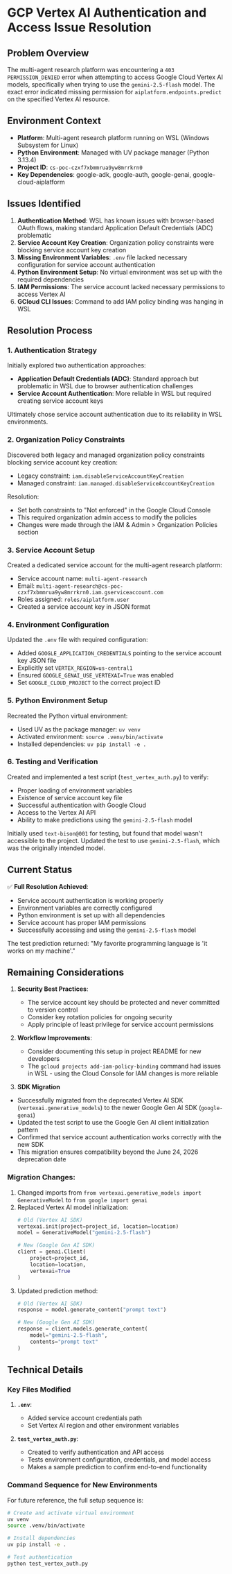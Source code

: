 # GCP Vertex AI Authentication and Access Issue Resolution

## Problem Overview

The multi-agent research platform was encountering a `403 PERMISSION_DENIED` error when attempting to access Google Cloud Vertex AI models, specifically when trying to use the `gemini-2.5-flash` model. The exact error indicated missing permission for `aiplatform.endpoints.predict` on the specified Vertex AI resource.

## Environment Context

- **Platform**: Multi-agent research platform running on WSL (Windows Subsystem for Linux)
- **Python Environment**: Managed with UV package manager (Python 3.13.4)
- **Project ID**: `cs-poc-czxf7xbmmrua9yw8mrrkrn0`
- **Key Dependencies**: google-adk, google-auth, google-genai, google-cloud-aiplatform

## Issues Identified

1. **Authentication Method**: WSL has known issues with browser-based OAuth flows, making standard Application Default Credentials (ADC) problematic
2. **Service Account Key Creation**: Organization policy constraints were blocking service account key creation
3. **Missing Environment Variables**: `.env` file lacked necessary configuration for service account authentication
4. **Python Environment Setup**: No virtual environment was set up with the required dependencies
5. **IAM Permissions**: The service account lacked necessary permissions to access Vertex AI
6. **GCloud CLI Issues**: Command to add IAM policy binding was hanging in WSL

## Resolution Process

### 1. Authentication Strategy

Initially explored two authentication approaches:
- **Application Default Credentials (ADC)**: Standard approach but problematic in WSL due to browser authentication challenges
- **Service Account Authentication**: More reliable in WSL but required creating service account keys

Ultimately chose service account authentication due to its reliability in WSL environments.

### 2. Organization Policy Constraints

Discovered both legacy and managed organization policy constraints blocking service account key creation:
- Legacy constraint: `iam.disableServiceAccountKeyCreation`
- Managed constraint: `iam.managed.disableServiceAccountKeyCreation`

Resolution:
- Set both constraints to "Not enforced" in the Google Cloud Console
- This required organization admin access to modify the policies
- Changes were made through the IAM & Admin > Organization Policies section

### 3. Service Account Setup

Created a dedicated service account for the multi-agent research platform:
- Service account name: `multi-agent-research`
- Email: `multi-agent-research@cs-poc-czxf7xbmmrua9yw8mrrkrn0.iam.gserviceaccount.com`
- Roles assigned: `roles/aiplatform.user`
- Created a service account key in JSON format

### 4. Environment Configuration

Updated the `.env` file with required configuration:
- Added `GOOGLE_APPLICATION_CREDENTIALS` pointing to the service account key JSON file
- Explicitly set `VERTEX_REGION=us-central1`
- Ensured `GOOGLE_GENAI_USE_VERTEXAI=True` was enabled
- Set `GOOGLE_CLOUD_PROJECT` to the correct project ID

### 5. Python Environment Setup

Recreated the Python virtual environment:
- Used UV as the package manager: `uv venv`
- Activated environment: `source .venv/bin/activate`
- Installed dependencies: `uv pip install -e .`

### 6. Testing and Verification

Created and implemented a test script (`test_vertex_auth.py`) to verify:
- Proper loading of environment variables
- Existence of service account key file
- Successful authentication with Google Cloud
- Access to the Vertex AI API
- Ability to make predictions using the `gemini-2.5-flash` model

Initially used `text-bison@001` for testing, but found that model wasn't accessible to the project. Updated the test to use `gemini-2.5-flash`, which was the originally intended model.

## Current Status

✅ **Full Resolution Achieved**:
- Service account authentication is working properly
- Environment variables are correctly configured
- Python environment is set up with all dependencies
- Service account has proper IAM permissions
- Successfully accessing and using the `gemini-2.5-flash` model

The test prediction returned: "My favorite programming language is 'it works on my machine'."

## Remaining Considerations

1. **Security Best Practices**:
   - The service account key should be protected and never committed to version control
   - Consider key rotation policies for ongoing security
   - Apply principle of least privilege for service account permissions

2. **Workflow Improvements**:
   - Consider documenting this setup in project README for new developers
   - The `gcloud projects add-iam-policy-binding` command had issues in WSL - using the Cloud Console for IAM changes is more reliable

3. **SDK Migration**

- Successfully migrated from the deprecated Vertex AI SDK (`vertexai.generative_models`) to the newer Google Gen AI SDK (`google-genai`)
- Updated the test script to use the Google Gen AI client initialization pattern
- Confirmed that service account authentication works correctly with the new SDK
- This migration ensures compatibility beyond the June 24, 2026 deprecation date

### Migration Changes:

1. Changed imports from `from vertexai.generative_models import GenerativeModel` to `from google import genai`
2. Replaced Vertex AI model initialization:
   ```python
   # Old (Vertex AI SDK)
   vertexai.init(project=project_id, location=location)
   model = GenerativeModel("gemini-2.5-flash")
   
   # New (Google Gen AI SDK)
   client = genai.Client(
       project=project_id,
       location=location,
       vertexai=True
   )
   ```
3. Updated prediction method:
   ```python
   # Old (Vertex AI SDK)
   response = model.generate_content("prompt text")
   
   # New (Google Gen AI SDK)
   response = client.models.generate_content(
       model="gemini-2.5-flash",
       contents="prompt text"
   )
   ```

## Technical Details

### Key Files Modified

1. **`.env`**:
   - Added service account credentials path
   - Set Vertex AI region and other environment variables

2. **`test_vertex_auth.py`**:
   - Created to verify authentication and API access
   - Tests environment configuration, credentials, and model access
   - Makes a sample prediction to confirm end-to-end functionality

### Command Sequence for New Environments

For future reference, the full setup sequence is:
```bash
# Create and activate virtual environment
uv venv
source .venv/bin/activate

# Install dependencies
uv pip install -e .

# Test authentication
python test_vertex_auth.py
```
